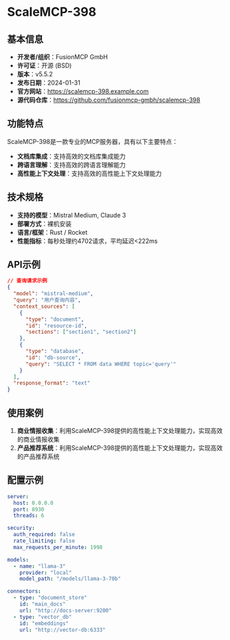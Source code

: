 # ScaleMCP-398

## 基本信息

- **开发者/组织**：FusionMCP GmbH
- **许可证**：开源 (BSD)
- **版本**：v5.5.2
- **发布日期**：2024-01-31
- **官方网站**：https://scalemcp-398.example.com
- **源代码仓库**：https://github.com/fusionmcp-gmbh/scalemcp-398

## 功能特点

ScaleMCP-398是一款专业的MCP服务器，具有以下主要特点：

- **文档库集成**：支持高效的文档库集成能力
- **跨语言理解**：支持高效的跨语言理解能力
- **高性能上下文处理**：支持高效的高性能上下文处理能力


## 技术规格

- **支持的模型**：Mistral Medium, Claude 3
- **部署方式**：裸机安装
- **语言/框架**：Rust / Rocket
- **性能指标**：每秒处理约4702请求，平均延迟<222ms

## API示例

```json
// 查询请求示例
{
  "model": "mistral-medium",
  "query": "用户查询内容",
  "context_sources": [
    {
      "type": "document",
      "id": "resource-id",
      "sections": ["section1", "section2"]
    },
    {
      "type": "database",
      "id": "db-source",
      "query": "SELECT * FROM data WHERE topic='query'"
    }
  ],
  "response_format": "text"
}
```

## 使用案例

1. **商业情报收集**：利用ScaleMCP-398提供的高性能上下文处理能力，实现高效的商业情报收集
2. **产品推荐系统**：利用ScaleMCP-398提供的高性能上下文处理能力，实现高效的产品推荐系统


## 配置示例

```yaml
server:
  host: 0.0.0.0
  port: 8930
  threads: 6

security:
  auth_required: false
  rate_limiting: false
  max_requests_per_minute: 1998

models:
  - name: "llama-3"
    provider: "local"
    model_path: "/models/llama-3-70b"

connectors:
  - type: "document_store"
    id: "main_docs"
    url: "http://docs-server:9200"
  - type: "vector_db"
    id: "embeddings"
    url: "http://vector-db:6333"
```